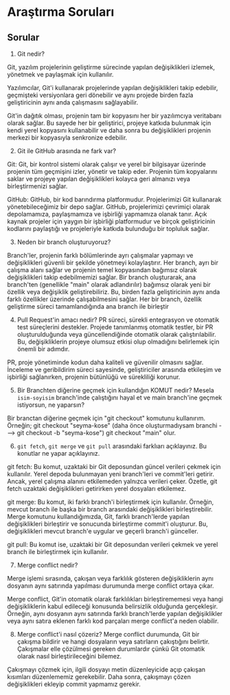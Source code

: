 # Araştırma Soruları

## Sorular

1. Git nedir?

Git, yazılım projelerinin geliştirme sürecinde yapılan değişiklikleri izlemek, yönetmek ve paylaşmak için kullanılır.

Yazılımcılar, Git'i kullanarak projelerinde yapılan değişiklikleri takip edebilir, geçmişteki versiyonlara geri dönebilir ve aynı projede birden fazla geliştiricinin aynı anda çalışmasını sağlayabilir.

Git'in dağıtık olması, projenin tam bir kopyasını her bir yazılımcıya veritabanı olarak sağlar. Bu sayede her bir geliştirici, projeye katkıda bulunmak için kendi yerel kopyasını kullanabilir ve daha sonra bu değişiklikleri projenin merkezi bir kopyasıyla senkronize edebilir.

2. Git ile GitHub arasında ne fark var?

Git: Git, bir  kontrol sistemi olarak çalışır ve yerel bir bilgisayar üzerinde projenin tüm geçmişini izler, yönetir ve takip eder. Projenin tüm kopyalarını saklar ve projeye yapılan değişiklikleri kolayca geri almanızı veya birleştirmenizi sağlar. 

GitHub: GitHub, bir kod barındırma platformudur. Projelerimizi Git kullanarak yönetebileceğimiz bir depo sağlar. GitHub, projelerimizi çevrimiçi olarak depolamamıza, paylaşmamıza ve işbirliği yapmamıza olanak tanır. Açık kaynak projeler için yaygın bir işbirliği platformudur ve birçok geliştiricinin kodlarını paylaştığı ve projeleriyle katkıda bulunduğu bir topluluk sağlar.

3. Neden bir branch oluşturuyoruz?

Branch'ler, projenin farklı bölümlerinde ayrı çalışmalar yapmayı ve değişiklikleri güvenli bir şekilde yönetmeyi kolaylaştırır. Her branch, ayrı bir çalışma alanı sağlar ve projenin temel kopyasından bağımsız olarak değişiklikleri takip edebilmemizi sağlar. Bir branch oluşturarak, ana branch'ten (genellikle "main" olarak adlandırılır) bağımsız olarak yeni bir özellik veya değişiklik geliştirebiliriz. Bu, birden fazla geliştiricinin aynı anda farklı özellikler üzerinde çalışabilmesini sağlar. Her bir branch, özellik geliştirme süreci tamamlandığında ana branch ile birleştir


4. Pull Request'in amacı nedir?
PR süreci, sürekli entegrasyon ve otomatik test süreçlerini destekler. Projede tanımlanmış otomatik testler, bir PR oluşturulduğunda veya güncellendiğinde otomatik olarak çalıştırılabilir. Bu, değişikliklerin projeye olumsuz etkisi olup olmadığını belirlemek için önemli bir adımdır.

PR, proje yönetiminde kodun daha kaliteli ve güvenilir olmasını sağlar. İnceleme ve geribildirim süreci sayesinde, geliştiriciler arasında etkileşim ve işbirliği sağlanırken, projenin bütünlüğü ve sürekliliği korunur.

5. Bir Branchten diğerine geçmek için kullandığın KOMUT nedir? Mesela `isim-soyisim` branch'inde çalıştığını hayal et ve main branch'ine geçmek istiyorsun, ne yaparsın?

Bir branctan diğerine geçmek için "git checkout" komutunu kullanırım. Örneğin; git checkout "seyma-kose" (daha önce oluşturmadıysam branchi ---> git checkout -b "seyma-kose") git checkout "main" olur.

6. `git fetch`, `git merge` ve `git pull` arasındaki farklıarı açıklayınız. Bu konutlar ne yapar açıklayınız.

git fetch: Bu komut, uzaktaki bir Git deposundan güncel verileri çekmek için kullanılır. Yerel depoda bulunmayan yeni branch'leri ve commit'leri getirir. Ancak, yerel çalışma alanını etkilemeden yalnızca verileri çeker. Özetle, git fetch uzaktaki değişiklikleri getirirken yerel dosyaları etkilemez.

git merge: Bu komut, iki farklı branch'i birleştirmek için kullanılır. Örneğin, mevcut branch ile başka bir branch arasındaki değişiklikleri birleştirebilir. Merge komutunu kullandığımızda, Git, farklı branch'lerde yapılan değişiklikleri birleştirir ve sonucunda birleştirme commit'i oluşturur. Bu, değişiklikleri mevcut branch'e uygular ve geçerli branch'i günceller.

git pull: Bu komut ise, uzaktaki bir Git deposundan verileri çekmek ve yerel branch ile birleştirmek için kullanılır.


7. Merge conflict nedir?

Merge işlemi sırasında, çakışan veya farklılık gösteren değişikliklerin aynı dosyanın aynı satırında yapılması durumunda merge conflict ortaya çıkar.

Merge conflict, Git'in otomatik olarak farklılıkları birleştirememesi veya hangi değişikliklerin kabul edileceği konusunda belirsizlik olduğunda gerçekleşir. Örneğin, aynı dosyanın aynı satırında farklı branch'lerde yapılan değişiklikler veya aynı satıra eklenen farklı kod parçaları merge conflict'a neden olabilir.

8. Merge conflict'i nasıl çözeriz?
Merge conflict durumunda, Git bir çakışma bildirir ve hangi dosyaların veya satırların çakıştığını belirtir. Çakışmalar elle çözülmesi gereken durumlardır çünkü Git otomatik olarak nasıl birleştirileceğini bilemez.

Çakışmayı çözmek için, ilgili dosyayı metin düzenleyicide açıp çakışan kısımları düzenlememiz gerekebilir. Daha sonra, çakışmayı çözen değişiklikleri ekleyip commit yapmamız gerekir.